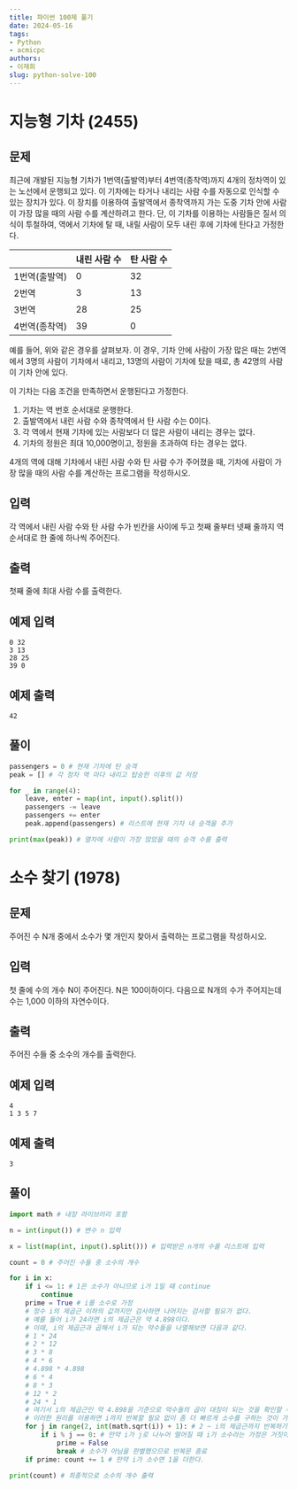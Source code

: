 ```yaml
---
title: 파이썬 100제 풀기
date: 2024-05-16
tags:
- Python
- acmicpc
authors:
- 이재희
slug: python-solve-100
---
```


# 지능형 기차 (2455)

## 문제

최근에 개발된 지능형 기차가 1번역(출발역)부터 4번역(종착역)까지 4개의 정차역이 있는 노선에서 운행되고 있다. 이 기차에는 타거나 내리는 사람 수를 자동으로 인식할 수 있는 장치가 있다. 이 장치를 이용하여 출발역에서 종착역까지 가는 도중 기차 안에 사람이 가장 많을 때의 사람 수를 계산하려고 한다. 단, 이 기차를 이용하는 사람들은 질서 의식이 투철하여, 역에서 기차에 탈 때, 내릴 사람이 모두 내린 후에 기차에 탄다고 가정한다.

||내린 사람 수|탄 사람 수|
|--|-----------------|--------------|
|1번역(출발역)|0|32|
|2번역|3|13|
|3번역|28|25|
|4번역(종착역)|39|0|

예를 들어, 위와 같은 경우를 살펴보자. 이 경우, 기차 안에 사람이 가장 많은 때는 2번역에서 3명의 사람이 기차에서 내리고, 13명의 사람이 기차에 탔을 때로, 총 42명의 사람이 기차 안에 있다.

이 기차는 다음 조건을 만족하면서 운행된다고 가정한다.

1. 기차는 역 번호 순서대로 운행한다.
1. 출발역에서 내린 사람 수와 종착역에서 탄 사람 수는 0이다.
1. 각 역에서 현재 기차에 있는 사람보다 더 많은 사람이 내리는 경우는 없다.
1. 기차의 정원은 최대 10,000명이고, 정원을 초과하여 타는 경우는 없다.

4개의 역에 대해 기차에서 내린 사람 수와 탄 사람 수가 주어졌을 때, 기차에 사람이 가장 많을 때의 사람 수를 계산하는 프로그램을 작성하시오.

## 입력

각 역에서 내린 사람 수와 탄 사람 수가 빈칸을 사이에 두고 첫째 줄부터 넷째 줄까지 역 순서대로 한 줄에 하나씩 주어진다.

## 출력

첫째 줄에 최대 사람 수를 출력한다.

## 예제 입력

````raw
0 32
3 13
28 25
39 0
````

## 예제 출력

````raw
42
````

## 풀이

````python
passengers = 0 # 현재 기차에 탄 승객
peak = [] # 각 정차 역 마다 내리고 탑승한 이후의 값 저장

for _ in range(4):
    leave, enter = map(int, input().split())
    passengers -= leave
    passengers += enter
    peak.append(passengers) # 리스트에 현재 기차 내 승객을 추가

print(max(peak)) # 열차에 사람이 가장 많았을 때의 승객 수를 출력
````

# 소수 찾기 (1978)

## 문제

주어진 수 N개 중에서 소수가 몇 개인지 찾아서 출력하는 프로그램을 작성하시오.

## 입력

첫 줄에 수의 개수 N이 주어진다. N은 100이하이다. 다음으로 N개의 수가 주어지는데 수는 1,000 이하의 자연수이다.

## 출력

주어진 수들 중 소수의 개수를 출력한다.

## 예제 입력

````raw
4
1 3 5 7
````

## 예제 출력

````raw
3
````

## 풀이

````python
import math # 내장 라이브러리 포함

n = int(input()) # 변수 n 입력

x = list(map(int, input().split())) # 입력받은 n개의 수를 리스트에 입력

count = 0 # 주어진 수들 중 소수의 개수

for i in x:
    if i <= 1: # 1은 소수가 아니므로 i가 1일 때 continue
        continue
    prime = True # i를 소수로 가정
    # 정수 i의 제곱근 이하의 값까지만 검사하면 나머지는 검사할 필요가 없다.
    # 예를 들어 i가 24라면 i의 제곱근은 약 4.898이다.
    # 이때, i의 제곱근과 곱해서 i가 되는 약수들을 나열해보면 다음과 같다.
	# 1 * 24
	# 2 * 12
	# 3 * 8
	# 4 * 6
	# 4.898 * 4.898
	# 6 * 4
	# 8 * 3
	# 12 * 2
	# 24 * 1
	# 여기서 i의 제곱근인 약 4.898을 기준으로 약수들의 곱이 대칭이 되는 것을 확인할 수 있다.
	# 이러한 원리를 이용하면 i까지 반복할 필요 없이 좀 더 빠르게 소수를 구하는 것이 가능하다.
    for j in range(2, int(math.sqrt(i)) + 1): # 2 ~ i의 제곱근까지 반복하기
        if i % j == 0: # 만약 i가 j로 나누어 떨어질 때 i가 소수라는 가정은 거짓이 됨
            prime = False
            break # 소수가 아님을 판별했으므로 반복문 종료
    if prime: count += 1 # 만약 i가 소수면 1을 더한다.

print(count) # 최종적으로 소수의 개수 출력

````
